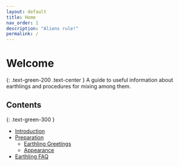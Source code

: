 ```yaml
---
layout: default
title: Home
nav_order: 1
description: "Aliens rule!"
permalink: /
---
```


# Welcome
{: .text-green-200 .text-center }
A guide to useful information about earthlings and procedures for mixing among them.
## Contents
{: .text-green-300 }
+ [Introduction](docs/Introduction.html)
+ [Preparation](docs/preparation)
  + [Earthling Greetings](docs/preparation/Greetings.html)
  + [Appearance](docs/preparation/Appearance)
+ [Earthling FAQ](docs/EarthlingFAQ)

